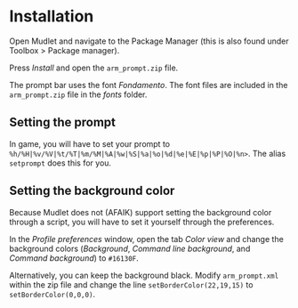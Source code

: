 # Installation
Open Mudlet and navigate to the Package Manager (this is also found under Toolbox > Package manager).

Press *Install* and open the `arm_prompt.zip` file.

The prompt bar uses the font *Fondamento*. The font files are included in the `arm_prompt.zip` file in the *fonts* folder.

## Setting the prompt
In game, you will have to set your prompt to `%h/%H|%v/%V|%t/%T|%m/%M|%A|%w|%S|%a|%o|%d|%e|%E|%p|%P|%O|%n>`. The alias `setprompt` does this for you.

## Setting the background color
Because Mudlet does not (AFAIK) support setting the background color through a script, you will have to set it yourself through the preferences.

In the *Profile preferences* window, open the tab *Color view* and change the background colors (*Background*, *Command line background*, and *Command background*) to `#16130F`.

Alternatively, you can keep the background black. Modify `arm_prompt.xml` within the zip file and change the line `setBorderColor(22,19,15)` to `setBorderColor(0,0,0)`.
